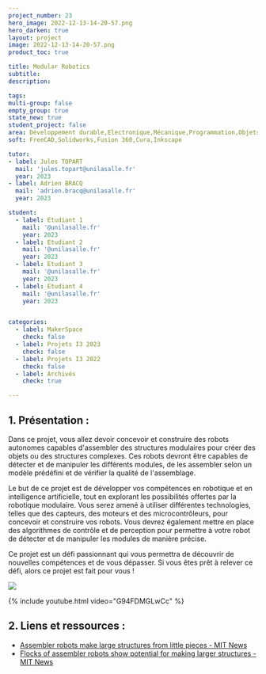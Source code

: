 ```yaml
---
project_number: 23
hero_image: 2022-12-13-14-20-57.png
hero_darken: true
layout: project
image: 2022-12-13-14-20-57.png
product_toc: true

title: Modular Robotics
subtitle: 
description: 

tags: 
multi-group: false
empty_group: true
state_new: true
student_project: false
area: Développement durable,Electronique,Mécanique,Programmation,Objets connectés
soft: FreeCAD,Solidworks,Fusion 360,Cura,Inkscape

tutor:
- label: Jules TOPART
  mail: 'jules.topart@unilasalle.fr'
  year: 2023
- label: Adrien BRACQ
  mail: 'adrien.bracq@unilasalle.fr'
  year: 2023

student:
  - label: Etudiant 1
    mail: '@unilasalle.fr'
    year: 2023
  - label: Etudiant 2
    mail: '@unilasalle.fr'
    year: 2023
  - label: Etudiant 3
    mail: '@unilasalle.fr'
    year: 2023
  - label: Etudiant 4
    mail: '@unilasalle.fr'
    year: 2023


categories:
  - label: MakerSpace
    check: false
  - label: Projets I3 2023
    check: false
  - label: Projets I3 2022
    check: false
  - label: Archivés
    check: true

---
```


## 1. Présentation : 

Dans ce projet, vous allez devoir concevoir et construire des robots autonomes capables d'assembler des structures modulaires pour créer des objets ou des structures complexes. Ces robots devront être capables de détecter et de manipuler les différents modules, de les assembler selon un modèle prédéfini et de vérifier la qualité de l'assemblage.

Le but de ce projet est de développer vos compétences en robotique et en intelligence artificielle, tout en explorant les possibilités offertes par la robotique modulaire. Vous serez amené à utiliser différentes technologies, telles que des capteurs, des moteurs et des microcontrôleurs, pour concevoir et construire vos robots. Vous devrez également mettre en place des algorithmes de contrôle et de perception pour permettre à votre robot de détecter et de manipuler les modules de manière précise.

Ce projet est un défi passionnant qui vous permettra de découvrir de nouvelles compétences et de vous dépasser. Si vous êtes prêt à relever ce défi, alors ce projet est fait pour vous !

![](robotic-assembly-1.gif)

{% include youtube.html video="G94FDMGLwCc" %}

## 2. Liens et ressources :

- [Assembler robots make large structures from little pieces - MIT News](https://news.mit.edu/2019/robots-large-structures-little-pieces-1016)
- [Flocks of assembler robots show potential for making larger structures - MIT News](https://news.mit.edu/2022/assembler-robots-structures-voxels-1122)
